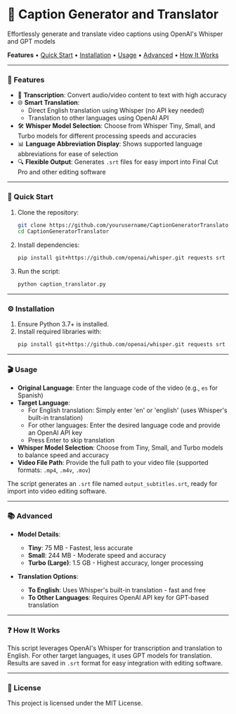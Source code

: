 # 📝 Caption Generator and Translator

Effortlessly generate and translate video captions using OpenAI's Whisper and GPT models

**Features** • [Quick Start](#quick-start) • [Installation](#installation) • [Usage](#usage) • [Advanced](#advanced) • [How It Works](#how-it-works)

---

### 🚀 Features

- 🎯 **Transcription**: Convert audio/video content to text with high accuracy
- 🌐 **Smart Translation**: 
  - Direct English translation using Whisper (no API key needed)
  - Translation to other languages using OpenAI API
- 🛠️ **Whisper Model Selection**: Choose from Whisper Tiny, Small, and Turbo models for different processing speeds and accuracies
- 📊 **Language Abbreviation Display**: Shows supported language abbreviations for ease of selection
- 🔍 **Flexible Output**: Generates `.srt` files for easy import into Final Cut Pro and other editing software

---

### 📖 Quick Start

1. Clone the repository:
   ```bash
   git clone https://github.com/yourusername/CaptionGeneratorTranslator.git
   cd CaptionGeneratorTranslator
   ```
2. Install dependencies:
   ```bash
   pip install git+https://github.com/openai/whisper.git requests srt
   ```
3. Run the script:
   ```bash
   python caption_translator.py
   ```

---

### ⚙️ Installation

1. Ensure Python 3.7+ is installed.
2. Install required libraries with:
   ```bash
   pip install git+https://github.com/openai/whisper.git requests srt
   ```

---

### 🎬 Usage

- **Original Language**: Enter the language code of the video (e.g., `es` for Spanish)
- **Target Language**: 
  - For English translation: Simply enter 'en' or 'english' (uses Whisper's built-in translation)
  - For other languages: Enter the desired language code and provide an OpenAI API key
  - Press Enter to skip translation
- **Whisper Model Selection**: Choose from Tiny, Small, and Turbo models to balance speed and accuracy
- **Video File Path**: Provide the full path to your video file (supported formats: `.mp4`, `.m4v`, `.mov`)

The script generates an `.srt` file named `output_subtitles.srt`, ready for import into video editing software.

---

### 📚 Advanced

- **Model Details**:
   - **Tiny**: 75 MB - Fastest, less accurate
   - **Small**: 244 MB - Moderate speed and accuracy
   - **Turbo (Large)**: 1.5 GB - Highest accuracy, longer processing

- **Translation Options**:
   - **To English**: Uses Whisper's built-in translation - fast and free
   - **To Other Languages**: Requires OpenAI API key for GPT-based translation

---

### ❓ How It Works

This script leverages OpenAI's Whisper for transcription and translation to English. For other target languages, it uses GPT models for translation. Results are saved in `.srt` format for easy integration with editing software.

---

### 📜 License

This project is licensed under the MIT License.
